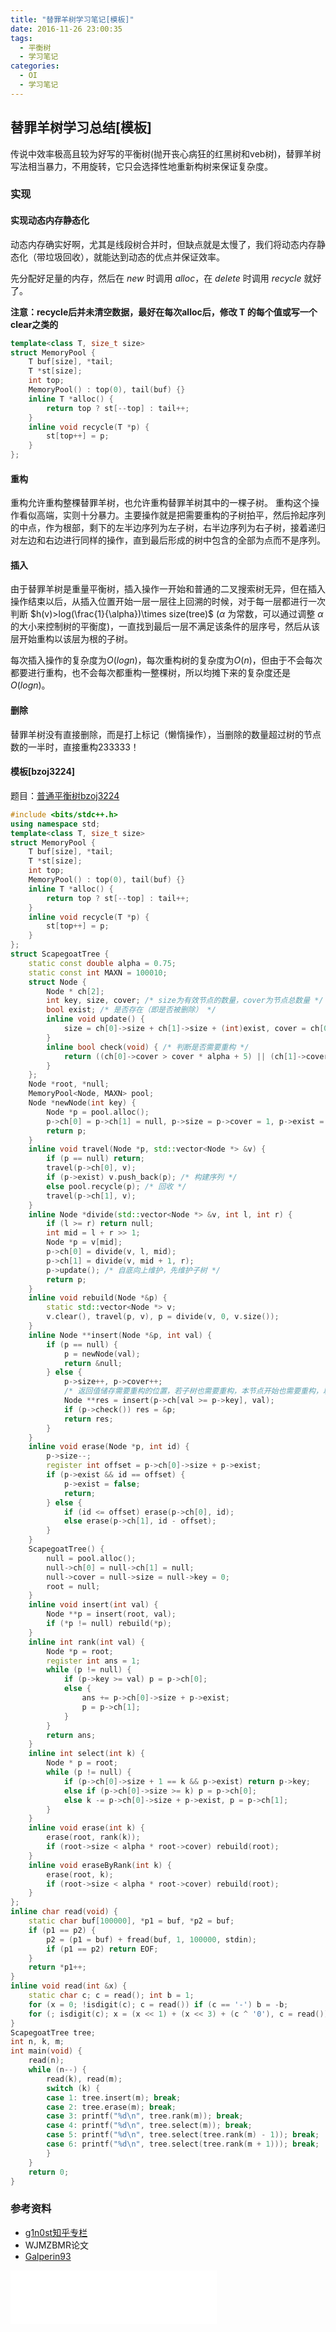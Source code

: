 ```yaml
---
title: "替罪羊树学习笔记[模板]"
date: 2016-11-26 23:00:35
tags:
  - 平衡树
  - 学习笔记
categories:
  - OI
  - 学习笔记
---
```

## 替罪羊树学习总结\[模板\]
传说中效率极高且较为好写的平衡树(抛开丧心病狂的红黑树和veb树)，替罪羊树写法相当暴力，不用旋转，它只会选择性地重新构树来保证复杂度。
<!-- more -->
### 实现
#### 实现动态内存静态化
动态内存确实好啊，尤其是线段树合并时，但缺点就是太慢了，我们将动态内存静态化（带垃圾回收），就能达到动态的优点并保证效率。

先分配好足量的内存，然后在 $new$ 时调用 $alloc$，在 $delete$ 时调用 $recycle$ 就好了。

**注意：recycle后并未清空数据，最好在每次alloc后，修改 T 的每个值或写一个clear之类的**
``` cpp
template<class T, size_t size>
struct MemoryPool {
    T buf[size], *tail;
    T *st[size];
    int top;
    MemoryPool() : top(0), tail(buf) {}
    inline T *alloc() {
        return top ? st[--top] : tail++;
    }
    inline void recycle(T *p) {
        st[top++] = p;
    }
};
```
#### 重构
重构允许重构整棵替罪羊树，也允许重构替罪羊树其中的一棵子树。
重构这个操作看似高端，实则十分暴力。主要操作就是把需要重构的子树拍平，然后拎起序列的中点，作为根部，剩下的左半边序列为左子树，右半边序列为右子树，接着递归对左边和右边进行同样的操作，直到最后形成的树中包含的全部为点而不是序列。
#### 插入
由于替罪羊树是重量平衡树，插入操作一开始和普通的二叉搜索树无异，但在插入操作结束以后，从插入位置开始一层一层往上回溯的时候，对于每一层都进行一次判断 $h(v)>log(\frac{1}{\alpha})\times size(tree)$ ($\alpha$ 为常数，可以通过调整 $\alpha$ 的大小来控制树的平衡度)，一直找到最后一层不满足该条件的层序号，然后从该层开始重构以该层为根的子树。

每次插入操作的复杂度为$O(logn)$，每次重构树的复杂度为$O(n)$，但由于不会每次都要进行重构，也不会每次都重构一整棵树，所以均摊下来的复杂度还是$O(logn)$。
#### 删除
替罪羊树没有直接删除，而是打上标记（懒惰操作），当删除的数量超过树的节点数的一半时，直接重构233333！
#### 模板\[bzoj3224\]
题目：[普通平衡树bzoj3224](http://www.lydsy.com/JudgeOnline/problem.php?id=3224)
``` cpp
#include <bits/stdc++.h>
using namespace std;
template<class T, size_t size>
struct MemoryPool {
    T buf[size], *tail;
    T *st[size];
    int top;
    MemoryPool() : top(0), tail(buf) {}
    inline T *alloc() {
        return top ? st[--top] : tail++;
    }
    inline void recycle(T *p) {
        st[top++] = p;
    }
};
struct ScapegoatTree {
    static const double alpha = 0.75;
    static const int MAXN = 100010;
    struct Node {
        Node * ch[2];
        int key, size, cover; /* size为有效节点的数量，cover为节点总数量 */
        bool exist; /* 是否存在（即是否被删除） */
        inline void update() {
            size = ch[0]->size + ch[1]->size + (int)exist, cover = ch[0]->cover + ch[1]->cover + 1;
        }
        inline bool check(void) { /* 判断是否需要重构 */
            return ((ch[0]->cover > cover * alpha + 5) || (ch[1]->cover > cover * alpha + 5));
        }
    };
    Node *root, *null;
    MemoryPool<Node, MAXN> pool;
    Node *newNode(int key) {
        Node *p = pool.alloc();
        p->ch[0] = p->ch[1] = null, p->size = p->cover = 1, p->exist = true, p->key = key;
        return p;
    }
    inline void travel(Node *p, std::vector<Node *> &v) {
        if (p == null) return;
        travel(p->ch[0], v);
        if (p->exist) v.push_back(p); /* 构建序列 */
        else pool.recycle(p); /* 回收 */
        travel(p->ch[1], v);
    }
    inline Node *divide(std::vector<Node *> &v, int l, int r) {
        if (l >= r) return null;
        int mid = l + r >> 1;
        Node *p = v[mid];
        p->ch[0] = divide(v, l, mid);
        p->ch[1] = divide(v, mid + 1, r);
        p->update(); /* 自底向上维护，先维护子树 */
        return p;
    }
    inline void rebuild(Node *&p) {
        static std::vector<Node *> v;
        v.clear(), travel(p, v), p = divide(v, 0, v.size());
    }
    inline Node **insert(Node *&p, int val) {
        if (p == null) {
            p = newNode(val);
            return &null;
        } else {
            p->size++, p->cover++;
            /* 返回值储存需要重构的位置，若子树也需要重构，本节点开始也需要重构，以本节点为根重构 */
            Node **res = insert(p->ch[val >= p->key], val);
            if (p->check()) res = &p;
            return res;
        }
    }
    inline void erase(Node *p, int id) {
        p->size--;
        register int offset = p->ch[0]->size + p->exist;
        if (p->exist && id == offset) {
            p->exist = false;
            return;
        } else {
            if (id <= offset) erase(p->ch[0], id);
            else erase(p->ch[1], id - offset);
        }
    }
    ScapegoatTree() {
        null = pool.alloc();
        null->ch[0] = null->ch[1] = null;
        null->cover = null->size = null->key = 0;
        root = null;
    }
    inline void insert(int val) {
        Node **p = insert(root, val);
        if (*p != null) rebuild(*p);
    }
    inline int rank(int val) {
        Node *p = root;
        register int ans = 1;
        while (p != null) {
            if (p->key >= val) p = p->ch[0];
            else {
                ans += p->ch[0]->size + p->exist;
                p = p->ch[1];
            }
        }
        return ans;
    }
    inline int select(int k) {
        Node * p = root;
        while (p != null) {
            if (p->ch[0]->size + 1 == k && p->exist) return p->key;
            else if (p->ch[0]->size >= k) p = p->ch[0];
            else k -= p->ch[0]->size + p->exist, p = p->ch[1];
        }
    }
    inline void erase(int k) {
        erase(root, rank(k));
        if (root->size < alpha * root->cover) rebuild(root);
    }
    inline void eraseByRank(int k) {
        erase(root, k);
        if (root->size < alpha * root->cover) rebuild(root);
    }
};
inline char read(void) {
    static char buf[100000], *p1 = buf, *p2 = buf;
    if (p1 == p2) {
        p2 = (p1 = buf) + fread(buf, 1, 100000, stdin);
        if (p1 == p2) return EOF;
    }
    return *p1++;
}
inline void read(int &x) {
    static char c; c = read(); int b = 1;
    for (x = 0; !isdigit(c); c = read()) if (c == '-') b = -b;
    for (; isdigit(c); x = (x << 1) + (x << 3) + (c ^ '0'), c = read()); x *= b;
}
ScapegoatTree tree;
int n, k, m;
int main(void) {
    read(n);
    while (n--) {
        read(k), read(m);
        switch (k) {
        case 1: tree.insert(m); break;
        case 2: tree.erase(m); break;
        case 3: printf("%d\n", tree.rank(m)); break;
        case 4: printf("%d\n", tree.select(m)); break;
        case 5: printf("%d\n", tree.select(tree.rank(m) - 1)); break;
        case 6: printf("%d\n", tree.select(tree.rank(m + 1))); break;
        }
    }
    return 0;
}
```
### 参考资料
- [g1n0st知乎专栏](https://zhuanlan.zhihu.com/p/21263304)
- WJMZBMR论文
- [Galperin93](http://www.akira.ruc.dk/~keld/teaching/algoritmedesign_f07/Artikler/03/Galperin93.pdf)

<iframe frameborder="no" border="0" marginwidth="0" marginheight="0" width=330 height=86 src="//music.163.com/outchain/player?type=2&id=687111&auto=1&height=66"></iframe>

